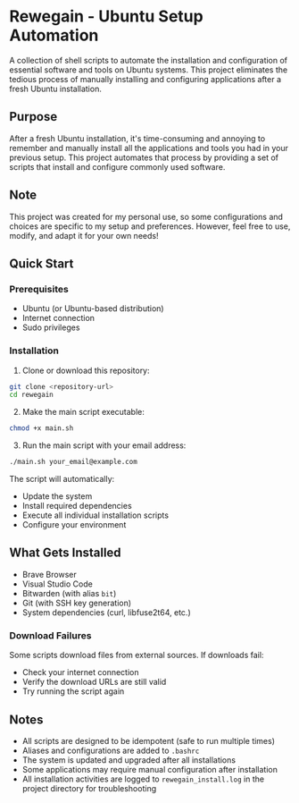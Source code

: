 # Rewegain - Ubuntu Setup Automation

A collection of shell scripts to automate the installation and configuration of essential software and tools on Ubuntu systems. This project eliminates the tedious process of manually installing and configuring applications after a fresh Ubuntu installation.

## Purpose

After a fresh Ubuntu installation, it's time-consuming and annoying to remember and manually install all the applications and tools you had in your previous setup. This project automates that process by providing a set of scripts that install and configure commonly used software.

## Note

This project was created for my personal use, so some configurations and choices are specific to my setup and preferences. However, feel free to use, modify, and adapt it for your own needs!

## Quick Start

### Prerequisites
- Ubuntu (or Ubuntu-based distribution)
- Internet connection
- Sudo privileges

### Installation

1. Clone or download this repository:
```bash
git clone <repository-url>
cd rewegain
```

2. Make the main script executable:
```bash
chmod +x main.sh
```

3. Run the main script with your email address:
```bash
./main.sh your_email@example.com
```

The script will automatically:
- Update the system
- Install required dependencies
- Execute all individual installation scripts
- Configure your environment

## What Gets Installed

- Brave Browser
- Visual Studio Code
- Bitwarden (with alias `bit`)
- Git (with SSH key generation)
- System dependencies (curl, libfuse2t64, etc.)

### Download Failures

Some scripts download files from external sources. If downloads fail:
- Check your internet connection
- Verify the download URLs are still valid
- Try running the script again

## Notes

- All scripts are designed to be idempotent (safe to run multiple times)
- Aliases and configurations are added to `.bashrc`
- The system is updated and upgraded after all installations
- Some applications may require manual configuration after installation
- All installation activities are logged to `rewegain_install.log` in the project directory for troubleshooting 